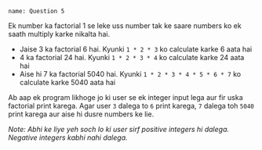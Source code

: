 ```ngMeta
name: Question 5

```

Ek number ka factorial 1 se leke uss number tak ke saare numbers ko ek saath multiply karke nikalta hai.

* Jaise 3 ka factorial 6 hai. Kyunki `1 * 2 * 3` ko calculate karke 6 aata hai
* 4 ka factorial 24 hai. Kyunki `1 * 2 * 3 * 4` ko calculate karke 24 aata hai
* Aise hi 7 ka factorial 5040 hai. Kyunki `1 * 2 * 3 * 4 * 5 * 6 * 7` ko calculate karke 5040 aata hai

Ab aap ek program likhoge jo ki user se ek integer input lega aur fir uska factorial print karega. Agar user `3` dalega to `6` print karega, `7` dalega toh `5040` print karega aur aise hi dusre numbers ke lie.

*Note: Abhi ke liye yeh soch lo ki user sirf positive integers hi dalega. Negative integers kabhi nahi dalega.*

